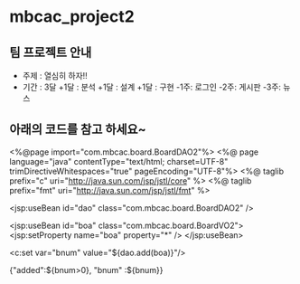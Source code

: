 # mbcac_project2
## 팀 프로젝트 안내
* 주제 : 열심히 하자!!
* 기간 : 3달
   +1달 : 분석
   +1달 : 설계
   +1달 : 구현
      -1주: 로그인
      -2주: 게시판
      -3주: 뉴스
## 아래의 코드를 참고 하세요~
<%@page import="com.mbcac.board.BoardDAO2"%>
<%@ page language="java" contentType="text/html; charset=UTF-8" 
	trimDirectiveWhitespaces="true"
    pageEncoding="UTF-8"%>
<%@ taglib prefix="c" uri="http://java.sun.com/jsp/jstl/core" %>
<%@ taglib prefix="fmt" uri="http://java.sun.com/jsp/jstl/fmt" %>

<jsp:useBean id="dao" class="com.mbcac.board.BoardDAO2" />

<jsp:useBean id="boa" class="com.mbcac.board.BoardVO2">
	<jsp:setProperty name="boa" property="*" />
</jsp:useBean>

<c:set var="bnum" value="${dao.add(boa)}"/>

{"added":${bnum>0}, "bnum" :${bnum}}
